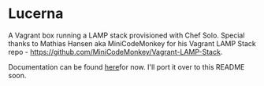 Lucerna
=======

A Vagrant box running a LAMP stack provisioned with Chef Solo. Special thanks to Mathias Hansen aka MiniCodeMonkey for his Vagrant LAMP Stack repo - https://github.com/MiniCodeMonkey/Vagrant-LAMP-Stack.

Documentation can be found [here](http://jp1971.com/2014/01/27/lucerna-a-vagrant-lamp-stack/)for now. I'll port it over to this README soon.
